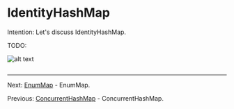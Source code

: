 # IdentityHashMap

Intention: Let's discuss IdentityHashMap.

TODO:

![alt text](../../etc/collections/img.png "Img")

```java

```

<hr>

Next: [EnumMap](chapter_35.md "EnumMap") - EnumMap.

Previous: [ConcurrentHashMap](chapter_33.md "ConcurrentHashMap") - ConcurrentHashMap.